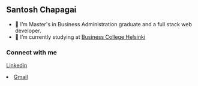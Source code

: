 ## Santosh Chapagai 

- 🔭 I’m Master's in Business Administration graduate and a full stack web developer.
- 🌱 I’m currently studying at <a href="https://en.bc.fi/">Business College Helsinki</a>

### Connect with me
<a href="https://www.linkedin.com/in/santosh-chapagai-44b313131/">Linkedin</a>
<a href="mailto:santoshchapagai100@gmail.com"><li>Gmail</li></a>



<!--
**SantoshChapagai/SantoshChapagai** is a ✨ _special_ ✨ repository because its `README.md` (this file) appears on your GitHub profile.
![](https://visitor-badge.laobi.icu/badge?page_id=SantoshChapagai.SantoshChapagai)
Here are some ideas to get you started:

- 🔭 I’m currently working on ...
- 🌱 I’m currently learning ...
- 👯 I’m looking to collaborate on ...
- 🤔 I’m looking for help with ...
- 💬 Ask me about ...
- 📫 How to reach me: ...
- 😄 Pronouns: ...
- ⚡ Fun fact: ...
-->
